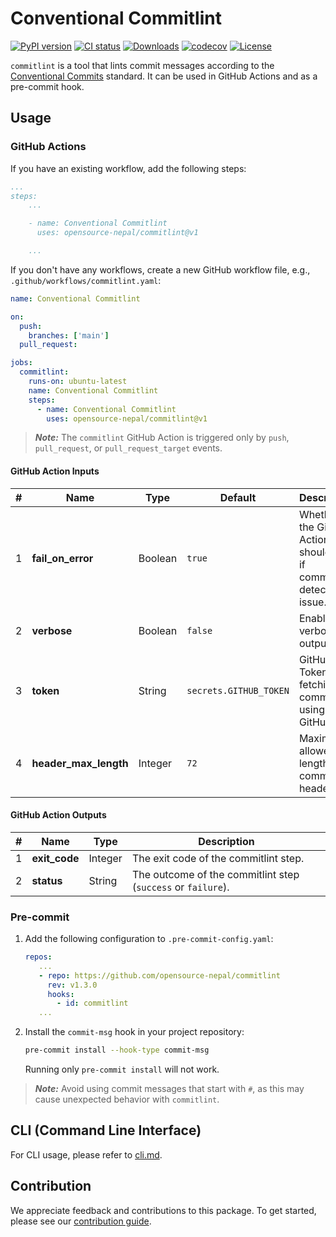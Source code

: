 # Conventional Commitlint

[![PyPI version](https://badge.fury.io/py/commitlint.svg)](https://badge.fury.io/py/commitlint)
[![CI status](https://github.com/opensource-nepal/commitlint/actions/workflows/ci.yaml/badge.svg?branch=main)](https://github.com/opensource-nepal/commitlint/actions)
[![Downloads](https://img.shields.io/pypi/dm/commitlint.svg?maxAge=180)](https://pypi.org/project/commitlint/)
[![codecov](https://codecov.io/github/opensource-nepal/commitlint/graph/badge.svg?token=lRmPZsIHb6)](https://codecov.io/github/opensource-nepal/commitlint)
[![License](https://img.shields.io/pypi/l/commitlint?label=License)](https://github.com/opensource-nepal/commitlint/blob/main/LICENSE)

`commitlint` is a tool that lints commit messages according to the [Conventional Commits](./docs/conventional-commits.md) standard. It can be used in GitHub Actions and as a pre-commit hook.

## Usage

### GitHub Actions

If you have an existing workflow, add the following steps:

```yaml
...
steps:
    ...

    - name: Conventional Commitlint
      uses: opensource-nepal/commitlint@v1

    ...
```

If you don't have any workflows, create a new GitHub workflow file, e.g., `.github/workflows/commitlint.yaml`:

```yaml
name: Conventional Commitlint

on:
  push:
    branches: ['main']
  pull_request:

jobs:
  commitlint:
    runs-on: ubuntu-latest
    name: Conventional Commitlint
    steps:
      - name: Conventional Commitlint
        uses: opensource-nepal/commitlint@v1
```

> **_Note:_** The `commitlint` GitHub Action is triggered only by `push`, `pull_request`, or `pull_request_target` events.

#### GitHub Action Inputs

| #   | Name                 | Type    | Default                | Description                                                           |
| --- | -------------------- | ------- | ---------------------- | --------------------------------------------------------------------- |
| 1   | **fail_on_error**    | Boolean | `true`                 | Whether the GitHub Action should fail if commitlint detects an issue. |
| 2   | **verbose**          | Boolean | `false`                | Enables verbose output.                                               |
| 3   | **token**            | String  | `secrets.GITHUB_TOKEN` | GitHub Token for fetching commits using the GitHub API.               |
| 4   | **header_max_length**| Integer | `72`                   | Maximum allowed length for commit headers.                            |

#### GitHub Action Outputs

| #   | Name          | Type    | Description                                                  |
| --- | ------------- | ------- | ------------------------------------------------------------ |
| 1   | **exit_code** | Integer | The exit code of the commitlint step.                        |
| 2   | **status**    | String  | The outcome of the commitlint step (`success` or `failure`). |

### Pre-commit

1. Add the following configuration to `.pre-commit-config.yaml`:

   ```yaml
   repos:
      ...
      - repo: https://github.com/opensource-nepal/commitlint
        rev: v1.3.0
        hooks:
          - id: commitlint
      ...
   ```

2. Install the `commit-msg` hook in your project repository:

   ```bash
   pre-commit install --hook-type commit-msg
   ```

   Running only `pre-commit install` will not work.

> **_Note:_** Avoid using commit messages that start with `#`, as this may cause unexpected behavior with `commitlint`.

## CLI (Command Line Interface)

For CLI usage, please refer to [cli.md](./docs/cli.md).

## Contribution

We appreciate feedback and contributions to this package. To get started, please see our [contribution guide](./CONTRIBUTING.md).
